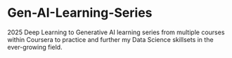 # Gen-AI-Learning-Series
2025 Deep Learning to Generative AI learning series from multiple courses within Coursera to practice and further my Data Science skillsets in the ever-growing field.
